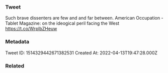 ### Tweet
Such brave dissenters are few and and far between. American Occupation - Tablet Magazine: on the ideogical peril facing the West https://t.co/WrpIbZHeuw

### Metadata
Tweet ID: 1514329442671382531
Created At: 2022-04-13T19:47:28.000Z

### Related

